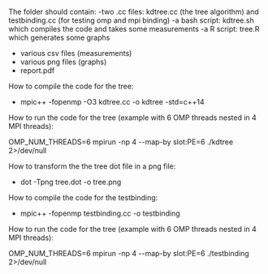 The folder should contain:
-two .cc files: kdtree.cc (the tree algorithm) and testbinding.cc (for testing omp and mpi binding)
-a bash script: kdtree.sh which compiles the code and takes some measurements
-a R script: tree.R which generates some graphs
- various csv files (measurements)
- various png files (graphs)
- report.pdf

How to compile the code for the tree:

- mpic++ -fopenmp -O3 kdtree.cc -o kdtree -std=c++14

How to run the code for the tree (example with 6 OMP threads nested in 4 MPI threads):

OMP_NUM_THREADS=6 mpirun -np 4 --map-by slot:PE=6 ./kdtree 2>/dev/null

How to transform the the tree dot file in a png file:
- dot -Tpng tree.dot -o tree.png

How to compile the code for the testbinding:

- mpic++ -fopenmp testbinding.cc -o testbinding

How to run the code for the tree (example with 6 OMP threads nested in 4 MPI threads):

OMP_NUM_THREADS=6 mpirun -np 4 --map-by slot:PE=6 ./testbinding 2>/dev/null

